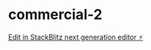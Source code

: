 # commercial-2

[Edit in StackBlitz next generation editor ⚡️](https://stackblitz.com/~/github.com/kboom24/commercial-2)